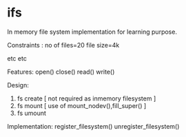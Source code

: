 # ifs
In memory file system implementation for learning  purpose.


Constraints :
no of files=20
file size=4k

etc etc

Features:
open()
close()
read()
write()

Design:
1. fs create [ not required as inmemory filesystem ]
2. fs mount  [ use of mount_nodev(),fill_super() ]
3. fs umount

Implementation:
register_filesystem()
unregister_filesystem()

